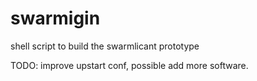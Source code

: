swarmigin
=========
shell script to build the swarmlicant prototype

TODO:
improve upstart conf, possible add more software. 

